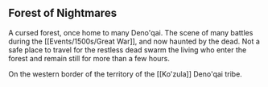 ## Forest of Nightmares

A cursed forest, once home to many Deno'qai. The scene of many battles during the [[Events/1500s/Great War]], and now haunted by the dead. Not a safe place to travel for the restless dead swarm the living who enter the forest and remain still for more than a few hours. 

On the western border of the territory of the [[Ko'zula]] Deno'qai tribe.

